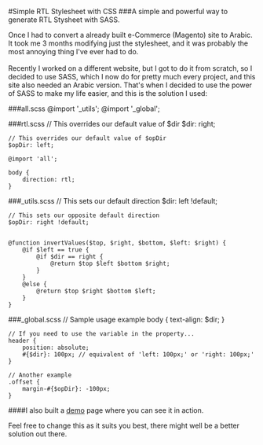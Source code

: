 #Simple RTL Stylesheet with CSS
###A simple and powerful way to generate RTL Stysheet with SASS.

Once I had to convert a already built e-Commerce (Magento) site to Arabic. It took me 3 months modifying just the stylesheet, and it was probably the most annoying thing I've ever had to do.<br><br>
Recently I worked on a different website, but I got to do it from scratch, so I decided to use SASS, which I now do for pretty much every project, and this site also needed an Arabic version. That's when I decided to use the power of SASS to make my life easier, and this is the solution I used:

###all.scss
	@import '_utils';
	@import '_global';

###rtl.scss
	// This overrides our default value of $dir
	$dir: right;
	
	// This overrides our default value of $opDir
	$opDir: left;
	
	@import 'all';
	
	body {
		direction: rtl;
	}

###_utils.scss
	// This sets our default direction
	$dir: left !default;
	
	// This sets our opposite default direction
	$opDir: right !default;
	
	
	@function invertValues($top, $right, $bottom, $left: $right) {
	    @if $left == true {
	        @if $dir == right {
	            @return $top $left $bottom $right;
	        }
	    }
	    @else {
	        @return $top $right $bottom $left;
	    }
	}

###_global.scss
	// Sample usage example
	body {
		text-align: $dir;
	}
	
	// If you need to use the variable in the property...
	header {
		position: absolute;
		#{$dir}: 100px; // equivalent of 'left: 100px;' or 'right: 100px;'
	}
	
	// Another example
	.offset {
		margin-#{$opDir}: -100px;
	}
	
####I also built a [demo](http://pedroduarte.me/rtl-with-sass) page where you can see it in action.

Feel free to change this as it suits you best, there might well be a better solution out there.